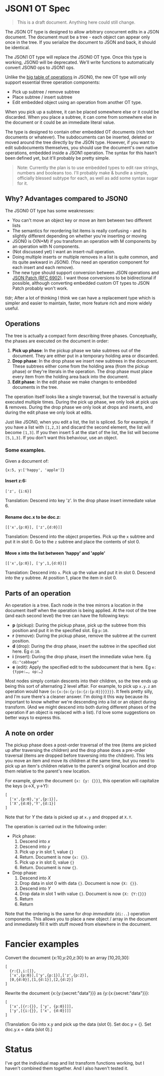 # JSON1 OT Spec

> This is a draft document. Anything here could still change.

The JSON OT type is designed to allow arbitrary concurrent edits in a JSON document. The document must be a tree - each object can appear only once in the tree. If you serialize the document to JSON and back, it should be identical.

The JSON1 OT type will replace the JSON0 OT type. Once this type is working, JSON0 will be deprecated. We'll write functions to automatically convert JSON0 ops to JSON1 ops.

Unlike the [big table of operations](https://github.com/ottypes/json0/blob/master/README.md#summary-of-operations) in JSON0, the new OT type will only support essential three operation components:

- Pick up subtree / remove subtree
- Place subtree / insert subtree
- Edit embedded object using an operation from another OT type.

When you pick up a subtree, it can be placed somewhere else or it could be discarded. When you place a subtree, it can come from somewhere else in the document or it could be an immediate literal value.

The type is designed to contain other embedded OT documents (rich text documents or whatever). The subdocuments can be inserted, deleted or moved around the tree directly by the JSON type. However, if you want to edit subdocuments themselves, you should use the document's own native operations, embedded inside a JSON1 operation. The syntax for this hasn't been defined yet, but it'll probably be pretty simple.

> Note: Currently the plan is to use embedded types to edit raw strings, numbers and booleans too. I'll probably make & bundle a simple, officially blessed subtype for each, as well as add some syntax sugar for it.


## Why? Advantages compared to JSON0

The JSON0 OT type has some weaknesses:

- You can't move an object key or move an item between two different lists
- The semantics for reordering list items is really confusing - and its slightly different depending on whether you're inserting or moving
- JSON0 is O(N*M) if you transform an operation with M components by an operation with N components.
- (Not discussed yet) I want an insert-null operation.
- Doing multiple inserts or multiple removes in a list is quite common, and its quite awkward in JSON0. (You need an operation component for each insert and each remove).
- The new type should support conversion between JSON operations and [JSON Patch (RFC 6902)](https://tools.ietf.org/html/rfc6902). I want those conversions to be bidirectional if possible, although converting embedded custom OT types to JSON Patch probably won't work.

tldr; After a lot of thinking I think we can have a replacement type which is simpler and easier to maintain, faster, more feature rich and more widely useful.


## Operations

The tree is actually a compact form describing three phases. Conceptually, the phases are executed on the document in order:

1. **Pick up phase**: In the pickup phase we take subtrees out of the document. They are either put in a temporary holding area or discarded.
2. **Drop phase**: In the drop phase we insert new subtrees in the document. These subtrees either come from the holding area (from the pickup phase) or they're literals in the operation. The drop phase must place every item from the holding area back into the document.
3. **Edit phase**: In the edit phase we make changes to embedded documents in the tree.

The operation itself looks like a single traversal, but the traversal is actually executed multiple times. During the pick up phase, we only look at pick ups & removes. During the drop phase we only look at drops and inserts, and during the edit phase we only look at edits.

Just like JSON0, when you edit a list, the list is spliced. So for example, if you have a list with `[1,2,3]` and discard the second element, the list will become `[1,3]`. If you then insert 5 at the start of the list, the list will become `[5,1,3]`. If you don't want this behaviour, use an object.



### Some examples.

Given a document of:

    {x:5, y:['happy', 'apple']}

#### Insert z:6:

    ['z', {i:6}]

Translation: Descend into key 'z'. In the drop phase insert immediate value 6.

#### Rename doc.x to be doc.z:


    [['x',{p:0}], ['z',{d:0}]]

Translation: Descend into the object properties. Pick up the `x` subtree and put it in slot 0. Go to the `z` subtree and place the contents of slot 0.

#### Move x into the list between 'happy' and 'apple'

    [['x',{p:0}], ['y',1,{d:0}]]

Translation: Descend into `x`. Pick up the value and put it in slot 0. Descend into the y subtree. At position 1, place the item in slot 0.


## Parts of an operation

An operation is a tree. Each node in the tree mirrors a location in the document itself when the operation is being applied. At the root of the tree (and each second level) the tree can have the following keys:

- **p** (pickup): During the pickup phase, pick up the subtree from this position and put it in the specified slot. Eg `p:10`.
- **r** (remove): During the pickup phase, remove the subtree at the current position.
- **d** (drop): During the drop phase, insert the subtree in the specified slot here. Eg `d:10`.
- **i** (insert): During the drop phase, insert the immediate value here. Eg `di:"cabbage"`
- **e** (edit): Apply the specified edit to the subdocument that is here. Eg `e:{type:…, op:…}`

Most nodes simply contain descents into their children, so the tree ends up being this sort of alternating 2 level affair. For example, to pick up `x.y.z` an operation would have `{o:{x:{o:{y:{o:{z:{p:0}}}}}}}`. It feels pretty silly, and I'm sure there's a cleaner answer. I'm doing it this way because its important to know whether we're descending into a list or an object during transform. (And we might descend into both during different phases of the operation if an object is replaced with a list). I'd love some suggestions on better ways to express this.


## A note on order

The pickup phase does a post-order traversal of the tree (items are picked up after traversing the children) and the drop phase does a pre-order traversal (items are dropped before traversing into the children). This lets you move an item and move its children at the same time, but you need to pick up an item's children relative to the parent's original location and drop them relative to the parent's new location.

For example, given the document `{x: {y: {}}}`, this operation will capitalize the keys (x->X, y->Y):

```
[
  ['x',{p:0},'y',{p:1}],
  ['X',{d:0},'Y',{d:1}]
]
```

Note that for *Y* the data is picked up at `x.y` and dropped at `X.Y`.

The operation is carried out in the following order:

- Pick phase:
  1. Descend into *x*
  2. Descend into *y*
  3. Pick up *y* in slot 1, value `{}`
  4. Return. Document is now `{x: {}}`.
  5. Pick up *x* in slot 0, value `{}`
  6. Return. Document is now `{}`.
- Drop phase:
  1. Descend into *X*
  2. Drop data in slot 0 with data `{}`. Document is now `{X: {}}`.
  3. Descend into *Y*
  4. Drop data in slot 1 with value `{}`. Document is now `{X: {Y:{}}}`
  5. Return
  6. Return

Note that the ordering is the same for *drop immediate* (`di:..`) operation components. This allows you to place a new object / array in the document and immediately fill it with stuff moved from elsewhere in the document.


# Fancier examples

Convert the document {x:10,y:20,z:30} to an array [10,20,30]:

```
[
  {r:{},i:[]},
  ['x',{p:0}],['y',{p:1}],['z',{p:2}],
  [0,{d:0}],[1,{d:1}],[2,{d:2}]
]
```

Rewrite the document {x:{y:{secret:"data"}}} as {y:{x:{secret:"data"}}}:

```
[
  ['x',[{r:{}}, ['y', {p:0}]]],
  ['y',[{i:{}}, ['x', {d:0}]]]
]
```

(Translation: Go into x.y and pick up the data (slot 0). Set doc.y = {}. Set doc.y.x = data (slot 0).)


# Status

I've got the individual map and list transform functions working, but I haven't combined them together. And I also haven't tested it.
